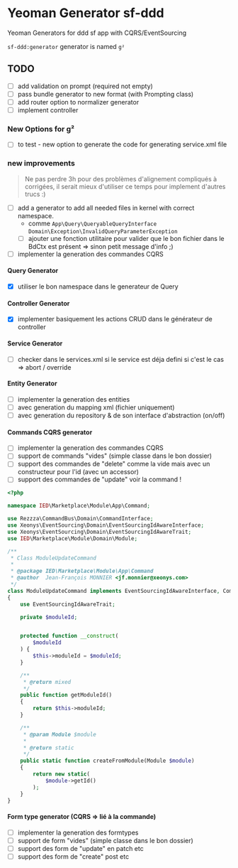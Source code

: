 # Yeoman Generator sf-ddd

Yeoman Generators for ddd sf app with CQRS/EventSourcing

`sf-ddd:generator` generator is named `g²`

## TODO

- [ ] add validation on prompt (required not empty)
- [ ] pass bundle generator to new format (with Prompting class)
- [ ] add router option to normalizer generator
- [ ] implement controller

### New Options for g²

- [ ] to test - new option to generate the code for generating service.xml file


### new improvements

> Ne pas perdre 3h pour des problèmes d'alignement compliqués à corrigées, il serait mieux d'utiliser ce temps pour implement d'autres trucs :)

- [ ] add a generator to add all needed files in kernel with correct namespace.
  - comme `App\Query\QueryableQueryInterface` `Domain\Exception\InvalidQueryParameterException`
  - [ ] ajouter une fonction utilitaire pour valider que le bon fichier dans le BdCtx est présent => sinon petit message d'info ;)
- [ ] implementer la generation des commandes CQRS

#### Query Generator

- [x] utiliser le bon namespace dans le generateur de Query

#### Controller Generator

- [x] implementer basiquement les actions CRUD dans le générateur de controller

#### Service Generator

- [ ] checker dans le services.xml si le service est déja defini si c'est le cas => abort / override

#### Entity Generator

- [ ] implementer la generation des entities
- [ ] avec generation du mapping xml (fichier uniquement)
- [ ] avec generation du repository & de son interface d'abstraction (on/off)

#### Commands CQRS generator

- [ ] implementer la generation des commandes CQRS
- [ ] support de commands "vides" (simple classe dans le bon dossier)
- [ ] support des commandes de "delete" comme la vide mais avec un constructeur pour l'id (avec un accessor)
- [ ] support des commandes de "update" voir la command !

```php
<?php

namespace IED\Marketplace\Module\App\Command;

use Rezzza\CommandBus\Domain\CommandInterface;
use Xeonys\EventSourcing\Domain\EventSourcingIdAwareInterface;
use Xeonys\EventSourcing\Domain\EventSourcingIdAwareTrait;
use IED\Marketplace\Module\Domain\Module;

/**
 * Class ModuleUpdateCommand
 *
 * @package IED\Marketplace\Module\App\Command
 * @author  Jean-François MONNIER <jf.monnier@xeonys.com>
 */
class ModuleUpdateCommand implements EventSourcingIdAwareInterface, CommandInterface
{
    use EventSourcingIdAwareTrait;

    private $moduleId;


    protected function __construct(
        $moduleId
    ) {
        $this->moduleId = $moduleId;
    }

    /**
     * @return mixed
     */
    public function getModuleId()
    {
        return $this->moduleId;
    }

    /**
     * @param Module $module
     *
     * @return static
     */
    public static function createFromModule(Module $module)
    {
        return new static(
            $module->getId()
        );
    }
}

```
#### Form type generator (CQRS => lié à la commande)

- [ ] implementer la generation des formtypes
- [ ] support de form "vides" (simple classe dans le bon dossier)
- [ ] support des form de "update" en patch etc
- [ ] support des form de "create" post etc
